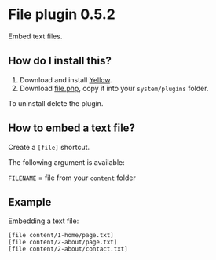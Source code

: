 File plugin 0.5.2
=================
Embed text files.

How do I install this?
----------------------
1. Download and install [Yellow](https://github.com/datenstrom/yellow/).  
2. Download [file.php](file.php?raw=true), copy it into your `system/plugins` folder.  

To uninstall delete the plugin.

How to embed a text file?
-------------------------
Create a `[file]` shortcut.

The following argument is available:

`FILENAME` = file from your `content` folder 

Example
-------
Embedding a text file:

    [file content/1-home/page.txt]
    [file content/2-about/page.txt]
    [file content/2-about/contact.txt]
